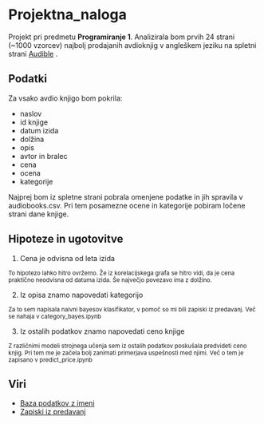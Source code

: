 # Projektna_naloga

Projekt pri predmetu __Programiranje 1__. 
Analizirala bom prvih 24 strani (~1000 vzorcev) najbolj prodajanih avdioknjig v angleškem jeziku na spletni strani [Audible](https://www.audible.com/search) .

## Podatki

Za vsako avdio knjigo bom pokrila:
* naslov
* id knjige
* datum izida
* dolžina
* opis
* avtor in bralec
* cena
* ocena
* kategorije

Najprej bom iz spletne strani pobrala omenjene podatke in jih spravila v audiobooks.csv. Pri tem posamezne ocene in kategorije pobiram ločene strani dane knjige.

## Hipoteze in ugotovitve

1) Cena je odvisna od leta izida
  
  <sup>To hipotezo lahko hitro ovržemo. Že iz korelacijskega grafa se hitro vidi, da je cena praktično neodvisna od datuma izida. Še največjo povezavo ima z dolžino. </sup>

2) Iz opisa znamo napovedati kategorijo

  <sup>Za to sem napisala naivni bayesov klasifikator, v pomoč so mi bili zapiski iz predavanj. Več se nahaja v category_bayes.ipynb</sup>

3) Iz ostalih podatkov znamo napovedati ceno knjige

  <sup>Z različnimi modeli strojnega učenja sem iz ostalih podatkov poskušala predvideti ceno knjig. Pri tem me je začela bolj zanimati primerjava uspešnosti med njimi. Več o tem je zapisano v predict_price.ipynb</sup>

## Viri

* [Baza podatkov z imeni](https://archive.ics.uci.edu/ml/datasets.php)
* [Zapiski iz predavanj](https://matija.pretnar.info/programiranje-1/00-uvod.html)

